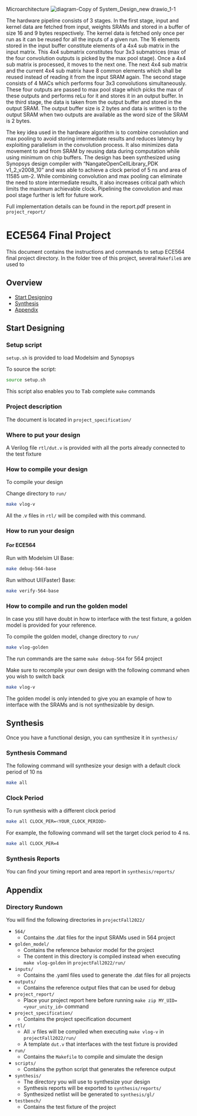 Microarchitecture
![diagram-Copy of System_Design_new drawio_1-1](https://user-images.githubusercontent.com/64697793/203881348-a2347c1e-968a-4c39-b5fe-d28d27c16863.png)

The hardware pipeline consists of 3 stages. In the first stage, input and kernel data are fetched from input, weights SRAMs and stored in a buffer of size 16 and 9 bytes respectively. The kernel data is fetched only once per run as it can be reused for all the inputs of a given run. The 16 elements stored in the input buffer constitute elements of a 4x4 sub matrix in the input matrix. This 4x4 submatrix constitutes four 3x3 submatrices (max of the four convolution outputs is picked by the max pool stage). Once a 4x4 sub matrix is processed, it moves to the next one. The next 4x4 sub matrix and the current 4x4 sub matrix have 8 common elements which shall be reused instead of reading it from the input SRAM again. The second stage consists of 4 MACs which performs four 3x3 convolutions simultaneously. These four outputs are passed to max pool stage which picks the max of these outputs and performs reLu for it and stores it in an output buffer. In the third stage, the data is taken from the output buffer and stored in the output SRAM. The output buffer size is 2 bytes and data is written is to the output SRAM when two outputs are available as the word size of the SRAM is 2 bytes.

The key idea used in the hardware algorithm is to combine convolution and max pooling to avoid storing intermediate results and reduces latency by exploiting parallelism in the convolution process. It also minimizes data movement to and from SRAM by reusing data during computation while using minimum on chip buffers. The design has been synthesized using Synopsys design compiler with “NangateOpenCellLibrary_PDK v1_2_v2008_10” and was able to achieve a clock period of 5 ns and area of 11585 um-2. While combining convolution and max pooling can eliminate the need to store intermediate results, it also increases critical path which limits the maximum achievable clock. Pipelining the convolution and max pool stage further is left for future work. 

Full implementation details can be found in the report.pdf present in ```project_report/```

# ECE564 Final Project
This document contains the instructions and commands to setup ECE564 final project directory. In the folder tree of this project, several ```Makefile```s are used to 

## Overview
- [Start Designing](#start-designing)
- [Synthesis](#synthesis)
- [Appendix](#appendix)

## Start Designing
### Setup script

```setup.sh``` is provided to load Modelsim and Synopsys

To source the script:
```bash
source setup.sh
```
This script also enables you to <kbd>Tab</kbd> complete ```make``` commands

### Project description

The document is located in ```project_specification/```

### Where to put your design

A Verilog file ```rtl/dut.v``` is provided with all the ports already connected to the test fixture

### How to compile your design

To compile your design

Change directory to ```run/``` 

```bash
make vlog-v
```

All the .v files in ```rtl/``` will be compiled with this command.

### How to run your design

#### For ECE564
Run with Modelsim UI Base:
```bash
make debug-564-base
```
Run without UI(Faster) Base:
```bash
make verify-564-base
```

### How to compile and run the golden model
In case you still have doubt in how to interface with the test fixture, a golden model is provided for your reference.

To compile the golden model, change directory to ```run/```

```bash
make vlog-golden
```
The run commands are the same ```make debug-564``` for 564 project

Make sure to recompile your own design with the following command when you wish to switch back
```bash
make vlog-v
```
The golden model is only intended to give you an example of how to interface with the SRAMs
and is not synthesizable by design. 

## Synthesis

Once you have a functional design, you can synthesize it in ```synthesis/```

### Synthesis Command
The following command will synthesize your design with a default clock period of 10 ns
```bash
make all
```
### Clock Period

To run synthesis with a different clock period
```bash
make all CLOCK_PER=<YOUR_CLOCK_PERIOD>
```
For example, the following command will set the target clock period to 4 ns.

```bash
make all CLOCK_PER=4
```

### Synthesis Reports
You can find your timing report and area report in ```synthesis/reports/```

## Appendix

### Directory Rundown

You will find the following directories in ```projectFall2022/```

* ```564/``` 
  * Contains the .dat files for the input SRAMs used in 564 project
* ```golden_model/``` 
  * Contains the reference behavior model for the project
  * The content in this directory is compiled instead when executing ```make vlog-golden``` in ```projectFall2022/run/```
* ```inputs/```
  * Contains the .yaml files used to generate the .dat files for all projects
* ```outputs/```
  * Contains the reference output files that can be used for debug
* ```project_report/```
  * Place your project report here before running ```make zip MY_UID=<your_unity_id>``` command
* ```project_specification/```
  * Contains the project specification document
* ```rtl/```
  * All .v files will be compiled when executing ```make vlog-v``` in ```projectFall2022/run/```
  * A template ```dut.v``` that interfaces with the test fixture is provided
* ```run/```
  * Contains the ```Makefile``` to compile and simulate the design
* ```scripts/```
  * Contains the python script that generates the reference output
* ```synthesis/```
  * The directory you will use to synthesize your design
  * Synthesis reports will be exported to ```synthesis/reports/```
  * Synthesized netlist will be generated to ```synthesis/gl/```
* ```testbench/```
  * Contains the test fixture of the project


